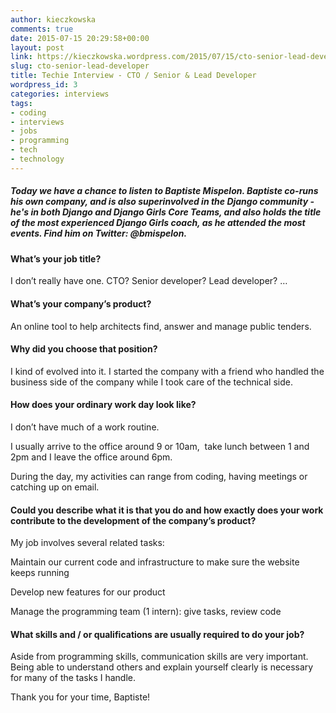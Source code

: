 ```yaml
---
author: kieczkowska
comments: true
date: 2015-07-15 20:29:58+00:00
layout: post
link: https://kieczkowska.wordpress.com/2015/07/15/cto-senior-lead-developer/
slug: cto-senior-lead-developer
title: Techie Interview - CTO / Senior & Lead Developer
wordpress_id: 3
categories: interviews
tags:
- coding
- interviews
- jobs
- programming
- tech
- technology
---
```


##### Today we have a chance to listen to Baptiste Mispelon. Baptiste co-runs his own company, and is also superinvolved in the Django community - he's in both Django and Django Girls Core Teams, and also holds the title of the most experienced Django Girls coach, as he attended the most events. Find him on Twitter: @bmispelon.


#### What’s your job title?

I don’t really have one. CTO? Senior developer? Lead developer? …

#### What’s your company’s product?

An online tool to help architects find, answer and manage public tenders.

#### Why did you choose that position?

I kind of evolved into it. I started the company with a friend who handled the business side of the company while I took care of the technical side.

#### How does your ordinary work day look like?

I don’t have much of a work routine.

I usually arrive to the office around 9 or 10am,  take lunch between 1 and 2pm and I leave the office around 6pm.

During the day, my activities can range from coding, having meetings or catching up on email.

#### Could you describe what it is that you do and how exactly does your work contribute to the development of the company’s product?

My job involves several related tasks:

Maintain our current code and infrastructure to make sure the website keeps running

Develop new features for our product

Manage the programming team (1 intern): give tasks, review code

#### What skills and / or qualifications are usually required to do your job?

Aside from programming skills, communication skills are very important. Being able to understand others and explain yourself clearly is necessary for many of the tasks I handle.  
  


Thank you for your time, Baptiste! 
